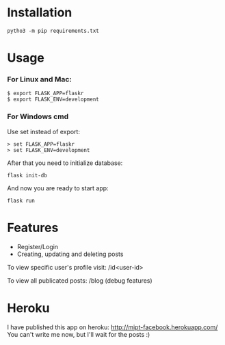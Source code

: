 # Installation

```
pytho3 -m pip requirements.txt
```

# Usage
### For Linux and Mac:

```
$ export FLASK_APP=flaskr
$ export FLASK_ENV=development
```

### For Windows cmd
Use set instead of export:

```
> set FLASK_APP=flaskr
> set FLASK_ENV=development
```

After that you need to initialize database:
```
flask init-db
```

And now you are ready to start app:
```
flask run
```

# Features

+ Register/Login
+ Creating, updating and deleting posts

To view specific user's profile visit: /id\<user-id\>

To view all publicated posts: /blog (debug features)

# Heroku

I have published this app on heroku: http://mipt-facebook.herokuapp.com/
You can't write me now, but I'll wait for the posts :)
